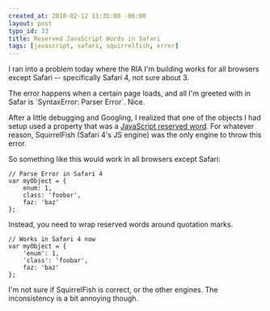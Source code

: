 ```yaml
--- 
created_at: 2010-02-12 11:35:00 -06:00
layout: post
typo_id: 33
title: Reserved JavaScript Words in Safari
tags: [javascript, safari, squirrelfish, error]
---
```

<p>I ran into a problem today where the RIA I'm building works for all browsers except Safari -- specifically Safari 4, not sure about 3.</p>
<p>The error happens when a certain page loads, and all I'm greeted with in Safar is `SyntaxError: Parser Error`. Nice.</p>
<p>After a little debugging and Googling, I realized that one of the objects I had setup used a property that was a <a href="https://developer.mozilla.org/en/Core_JavaScript_1.5_Reference/Reserved_Words">JavaScript reserved word</a>. For whatever reason, SquirrelFish (Safari 4's JS engine) was the only engine to throw this error.</p>
<p>So something like this would work in all browsers except Safari:</p>

	// Parse Error in Safari 4
	var myObject = {
		enum: 1,
		class: 'foobar',
		faz: 'baz'
	};

<p>Instead, you need to wrap reserved words around quotation marks.</p>

	// Works in Safari 4 now
	var myObject = {
		'enum': 1,
		'class': 'foobar',
		faz: 'baz'
	};

<p>I'm not sure if SquirrelFish is correct, or the other engines. The inconsistency is a bit annoying though.</p>
